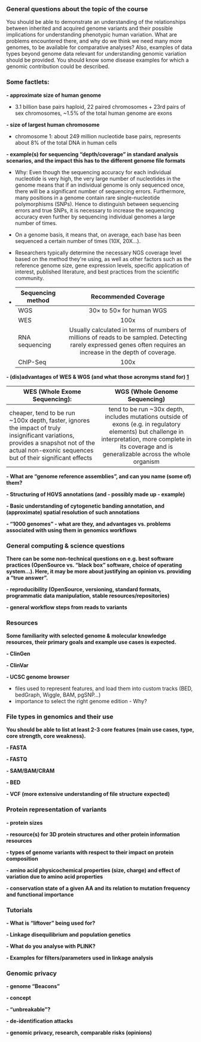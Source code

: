 ### General questions about the topic of the course
You should be able to demonstrate an understanding of the relationships between inherited and acquired genome variants and their possible implications for understanding phenotypic human variation. What are problems encountered there, and why do we think we need many more genomes, to be available for comparative analyses? Also, examples of data types beyond genome data relevant for understanding genomic variation should be provided. You should know some disease examples for which a genomic contribution could be described.

### Some factlets:

**- approximate size of human genome**

   - 3.1 billion base pairs haploid, 22 paired chromosomes + 23rd pairs of sex chromosomes, ~1.5% of the total human genome are exons
    
**- size of largest human chromosome**

   - chromosome 1: about 249 million nucleotide base pairs, represents about 8% of the total DNA in human cells
    
**- example(s) for sequencing “depth/coverage” in standard analysis scenarios, and the impact this has to the different genome file formats**

   - Why: Even though the sequencing accuracy for each individual nucleotide is very high, the very large number of nucleotides in the genome means that if an individual genome is only sequenced once, there will be a significant number of sequencing errors. Furthermore, many positions in a genome contain rare single-nucleotide polymorphisms (SNPs). Hence to distinguish between sequencing errors and true SNPs, it is necessary to increase the sequencing accuracy even further by sequencing individual genomes a large number of times. 
   - On a genome basis, it means that, on average, each base has been sequenced a certain number of times (10X, 20X...).
   - Researchers typically determine the necessary NGS coverage level based on the method they're using, as well as other factors such as the reference genome size, gene expression levels, specific application of interest, published literature, and best practices from the scientific community.
    
   - |Sequencing method|Recommended Coverage|
     |-----------------|:------------------:|
     | WGS | 30× to 50× for human WGS|
     | WES | 100x |
     | RNA sequencing | Usually calculated in terms of numbers of millions of reads to be sampled. Detecting rarely expressed genes often requires an increase in the depth of coverage. |
     | ChIP-Seq  | 100x  |
     
**- (dis)advantages of WES & WGS (and what those acronyms stand for) [1](https://www.mlo-online.com/molecular/dna-rna/article/13017563/wes-vs-wgs-why-the-exome-isnt-the-whole-story-and-sometimes-when-its-better)**

|WES (Whole Exome Sequencing): | WGS (Whole Genome Sequencing)|  
|------------------------------|:----------------------------:|
| cheaper, tend to be run ~100x depth, faster, ignores the impact of truly insignificant variations, provides a snapshot not of the actual non-exonic sequences but of their significant effects | tend to be run ~30x depth, includes mutations outside of exons (e.g. in regulatory elements) but challenge in interpretation, more complete in its coverage and is generalizable across the whole organism|
    
    
**- What are “genome reference assemblies”, and can you name (some of) them?**

**- Structuring of HGVS annotations (and - possibly made up - example)**

**- Basic understanding of cytogenetic banding annotation, and (approximate) spatial resolution of such annotations**

**- “1000 genomes” - what are they, and advantages vs. problems associated with using them in genomics workflows**

### General computing & science questions

**There can be some non-technical questions on e.g. best software practices (OpenSource vs. “black box” software, choice of operating system…). Here, it may be more about justifying an opinion vs. providing a “true answer”.**


**- reproducibility (OpenSource, versioning, standard formats, programmatic data manipulation, stable resources/repositories)**

**- general workflow steps from reads to variants**

### Resources

**Some familiarity with selected genome & molecular knowledge resources, their primary goals and example use cases is expected.**

**- ClinGen**

**- ClinVar**

**- UCSC genome browser**

  - files used to represent features, and load them into custom tracks (BED, bedGraph, Wiggle, BAM, pgSNP…)
  - importance to select the right genome edition - Why?
  
### File types in genomics and their use
**You should be able to list at least 2-3 core features (main use cases, type, core strength, core weakness).**

**- FASTA**

**- FASTQ**

**- SAM/BAM/CRAM**

**- BED**

**- VCF (more extensive understanding of file structure expected)**

### Protein representation of variants

**- protein sizes**

**- resource(s) for 3D protein structures and other protein information resources**

**- types of genome variants with respect to their impact on protein composition**

**- amino acid physicochemical properties (size, charge) and effect of variation due to amino acid properties**

**- conservation state of a given AA and its relation to mutation frequency and functional importance**

### Tutorials
**- What is “liftover” being used for?**

**- Linkage disequilibrium and population genetics**

  **- What do you analyse with PLINK?**
  
  **- Examples for filters/parameters used in linkage analysis**
  
### Genomic privacy
**- genome “Beacons”**

  **- concept**
  
  **- “unbreakable”?**
  
**- de-identification attacks**

**- genomic privacy, research, comparable risks (opinions)**


